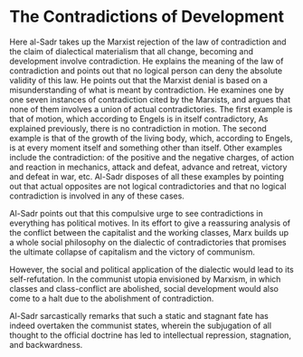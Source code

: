 The Contradictions of Development
=================================

Here al-Sadr takes up the Marxist rejection of the law of contradiction
and the claim of dialectical materialism that all change, becoming and
development involve contradiction. He explains the meaning of the law of
contradiction and points out that no logical person can deny the
absolute validity of this law. He points out that the Marxist denial is
based on a misunderstanding of what is meant by contradiction. He
examines one by one seven instances of contradiction cited by the
Marxists, and argues that none of them involves a union of actual
contradictories. The first example is that of motion, which according to
Engels is in itself contradictory, As explained previously, there is no
contradiction in motion. The second example is that of the growth of the
living body, which, according to Engels, is at every moment itself and
something other than itself. Other examples include the contradiction:
of the positive and the negative charges, of action and reaction in
mechanics, attack and defeat, advance and retreat, victory and defeat in
war, etc. Al-Sadr disposes of all these examples by pointing out that
actual opposites are not logical contradictories and that no logical
contradiction is involved in any of these cases.

Al-Sadr points out that this compulsive urge to see contradictions in
everything has political motives. In its effort to give a reassuring
analysis of the conflict between the capitalist and the working classes,
Marx builds up a whole social philosophy on the dialectic of
contradictories that promises the ultimate collapse of capitalism and
the victory of communism.

However, the social and political application of the dialectic would
lead to its self-refutation. In the communist utopia envisioned by
Marxism, in which classes and class-conflict are abolished, social
development would also come to a halt due to the abolishment of
contradiction.

Al-Sadr sarcastically remarks that such a static and stagnant fate has
indeed overtaken the communist states, wherein the subjugation of all
thought to the official doctrine has led to intellectual repression,
stagnation, and backwardness.


